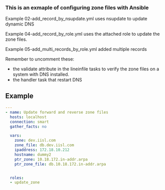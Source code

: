 ### This is an exmaple of configuring zone files with Ansible

Example 02-add_record_by_nsupdate.yml uses nsupdate to update dynamic DNS

Example 04-add_record_by_role.yml uses the attached role to update the zone files.

Example 05-add_multi_records_by_role.yml added multiple records

Remember to uncomment these:
- the validate attribute in the lineinfile tasks to verify the zone files on a system with DNS installed.
- the handler task that restart DNS

Example
-------

```yaml
---
- name: Update forward and reverse zone files
  hosts: localhost
  connection: smart
  gather_facts: no

  vars:
    zone: dev.iisl.com
    zone_file: db.dev.iisl.com
    ipaddress: 172.18.10.212
    hostname: dummy2
    ptr_zone: 10.18.172.in-addr.arpa
    ptr_zone_file: db.10.18.172.in-addr.arpa


  roles:
  - update_zone
```
